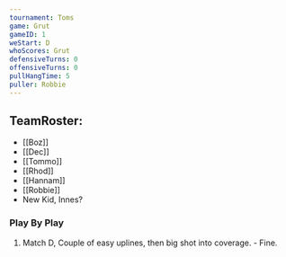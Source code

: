 ```yaml
---
tournament: Toms
game: Grut
gameID: 1
weStart: D
whoScores: Grut
defensiveTurns: 0
offensiveTurns: 0
pullHangTime: 5
puller: Robbie
---
```



## TeamRoster:
- [[Boz]]
- [[Dec]]
- [[Tommo]]
- [[Rhod]]
- [[Hannam]]
- [[Robbie]]
- New Kid, Innes?
### Play By Play
1. Match D, Couple of easy uplines, then big shot into coverage. - Fine.